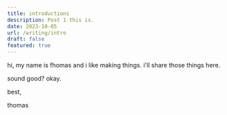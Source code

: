 ```yaml
---
title: introductions
description: Post 1 this is.
date: 2023-10-05
url: /writing/intro
draft: false
featured: true
---
```


hi, my name is fhomas and i like making things. i'll share those things here.

sound good? okay.

best,

thomas